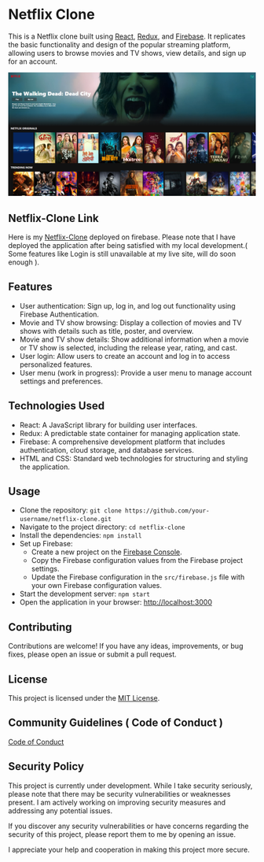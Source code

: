 # Netflix Clone

This is a Netflix clone built using [React](https://reactjs.org/), [Redux](https://redux.js.org/), and [Firebase](https://firebase.google.com/). It replicates the basic functionality and design of the popular streaming platform, allowing users to browse movies and TV shows, view details, and sign up for an account.

![Netflix Clone Screenshot](screenshot.png)

## Netflix-Clone Link

Here is my [Netflix-Clone](https://netflix-clone-a542d.web.app/) deployed on firebase.
Please note that I have deployed the application after being satisfied with my local development.( Some features like Login is still unavailable at my live site, will do soon enough ).


## Features

- User authentication: Sign up, log in, and log out functionality using Firebase Authentication.
- Movie and TV show browsing: Display a collection of movies and TV shows with details such as title, poster, and overview.
- Movie and TV show details: Show additional information when a movie or TV show is selected, including the release year, rating, and cast.
- User login: Allow users to create an account and log in to access personalized features.
- User menu (work in progress): Provide a user menu to manage account settings and preferences.

## Technologies Used

- React: A JavaScript library for building user interfaces.
- Redux: A predictable state container for managing application state.
- Firebase: A comprehensive development platform that includes authentication, cloud storage, and database services.
- HTML and CSS: Standard web technologies for structuring and styling the application.

## Usage

- Clone the repository: `git clone https://github.com/your-username/netflix-clone.git`
- Navigate to the project directory: `cd netflix-clone`
- Install the dependencies: `npm install`
- Set up Firebase:
  - Create a new project on the [Firebase Console](https://console.firebase.google.com/).
  - Copy the Firebase configuration values from the Firebase project settings.
  - Update the Firebase configuration in the `src/firebase.js` file with your own Firebase configuration values.
- Start the development server: `npm start`
- Open the application in your browser: [http://localhost:3000](http://localhost:3000)

## Contributing

Contributions are welcome! If you have any ideas, improvements, or bug fixes, please open an issue or submit a pull request.

## License

This project is licensed under the [MIT License](LICENSE).

## Community Guidelines ( Code of Conduct )

[Code of Conduct](CODE_OF_CONDUCT.md)

## Security Policy

This project is currently under development. While I take security seriously, please note that there may be security vulnerabilities or weaknesses present. I am actively working on improving security measures and addressing any potential issues.

If you discover any security vulnerabilities or have concerns regarding the security of this project, please report them to me by opening an issue.

I appreciate your help and cooperation in making this project more secure.

